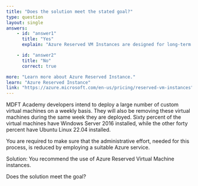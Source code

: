 ```yaml
---
title: "Does the solution meet the stated goal?"
type: question
layout: single
answers:
    - id: "answer1"
      title: "Yes"
      explain: "Azure Reserved VM Instances are designed for long-term cost savings on predictable workloads, not for automating the deployment and removal of VMs that are only used for a week."

    - id: "answer2"
      title: "No"
      correct: true

more: "Learn more about Azure Reserved Instance."
learn: "Azure Reserved Instance"
link: "https://azure.microsoft.com/en-us/pricing/reserved-vm-instances"
---
```


MDFT Academy developers intend to deploy a large number of custom virtual machines on a weekly basis. They will also be removing these virtual machines during the same week they are deployed. Sixty percent of the virtual machines have Windows Server 2016 installed, while the other forty percent have Ubuntu Linux 22.04 installed.

You are required to make sure that the administrative effort, needed for this process, is reduced by employing a suitable Azure service.

Solution: You recommend the use of Azure Reserved Virtual Machine instances.

Does the solution meet the goal?